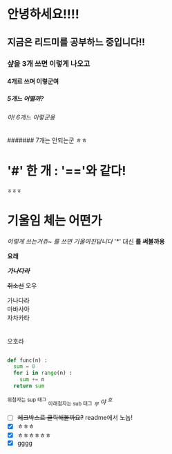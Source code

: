 # 안녕하세요!!!!
## 지금은 리드미를 공부하느 중입니다!!
### 샾을 3개 쓰면 이렇게 나오고
#### 4개르 쓰며 이렇군여
##### 5개느 어떨까?
###### 아! 6개느 이렇군용
####### 7개는 안되는군 ㅎㅎ

 '#' 한 개 : '=='와 같다!
 ==
 
 `ㅎㅎㅎ` 

# 기울임 체는 어떤가
*이렇게 쓰는거쥬~*
*를 쓰면 기울여진답니다*
'*' 대신 **를 써볼까용**

__요래__

***가나다라***

~~취소선~~ 오우

가나다라<br/>마바사아<br/>자차카타<br/><br/><br/>오호라
~~~python

def func(n) :
  sum = 0
  for i in range(n) :
    sum += n
  return sum
~~~

<sup>위첨자는 sup 태그</sup> <sub> 아래첨자는 sub 태그</sub>
*<sub>무</sub> 야 <sup>호</sup>*

- [ ] ~~체크박스르 클릭해볼까요?~~ readme에서 노놉!
- [x] ㅎㅎㅎ
- [x] ㅎㅎㅎㅎㅎㅎ
- [x] gggg
